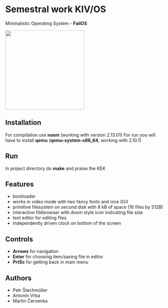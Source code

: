 # Semestral work KIV/OS

Minimalistic Operating System - **FailOS** 

<img src="https://download.hornet-cz.com/public/FailOS.png" width="250px"/>

## Installation

For compilation use **nasm** (working with version 2.13.01)
For run you will have to install **qemu** (**qemu-system-x86\_64**, working with  2.10.1)

## Run

In project directory do **make** and praise the KEK

## Features
* bootloader
* works in video mode with two fancy fonts and nice GUI
* primitive filesystem on second disk with 8 kB of space (16 files by 512B)
* interactive filebrowser with doom style icon indicating file size
* text editor for editing files 
* independently driven clock on bottom of the screen

## Controls
* **Arrows** for navigation
* **Enter** for choosing item/saving file in editor
* **PrtSc** for getting back in main menu

## Authors

* Petr &Scaron;techm&uuml;ller
* Anton&iacute;n Vrba
* Martin &Ccaron;ervenka
